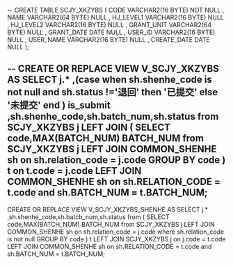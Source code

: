 --
CREATE TABLE SCJY_XKZYBS (
	CODE VARCHAR2(16 BYTE) NOT NULL ,
	NAME VARCHAR2(64 BYTE) NULL ,
	HJ_LEVEL1 VARCHAR2(16 BYTE) NULL ,
	HJ_LEVEL2 VARCHAR2(16 BYTE) NULL ,
	GRANT_UNIT VARCHAR2(64 BYTE) NULL ,
	GRANT_DATE DATE NULL ,
	USER_ID VARCHAR2(16 BYTE) NULL ,
	USER_NAME VARCHAR2(16 BYTE) NULL ,
	CREATE_DATE DATE NULL 
);

--
CREATE OR REPLACE VIEW V_SCJY_XKZYBS AS 
SELECT j.*
,(case when sh.shenhe_code is not null and sh.status !='退回' then '已提交' else '未提交' end ) is_submit
,sh.shenhe_code,sh.batch_num,sh.status
from SCJY_XKZYBS j 
LEFT JOIN (
	SELECT code,MAX(BATCH_NUM) BATCH_NUM
	from SCJY_XKZYBS j
	LEFT JOIN COMMON_SHENHE sh on sh.relation_code = j.code
	GROUP BY code
 ) t on t.code = j.code
LEFT JOIN COMMON_SHENHE sh on sh.RELATION_CODE = t.code and sh.BATCH_NUM = t.BATCH_NUM;
--
CREATE OR REPLACE VIEW V_SCJY_XKZYBS_SHENHE AS 
SELECT j.*
,sh.shenhe_code,sh.batch_num,sh.status
from (
	SELECT code,MAX(BATCH_NUM) BATCH_NUM
	from SCJY_XKZYBS j
	LEFT JOIN COMMON_SHENHE sh on sh.relation_code = j.code
	where sh.relation_code is not null
	GROUP BY code
 ) t 
LEFT JOIN SCJY_XKZYBS j on j.code = t.code
LEFT JOIN COMMON_SHENHE sh on sh.RELATION_CODE = t.code and sh.BATCH_NUM = t.BATCH_NUM;